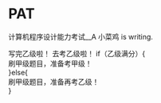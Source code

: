 # PAT
计算机程序设计能力考试__A 小菜鸡 is writing.

写完乙级啦！
去考乙级啦！
if（乙级满分）{  <br>
  刷甲级题目，准备考甲级！  <br>
}else{  <br>
  刷甲级题目，准备再考乙级！  <br>
}  <br>
